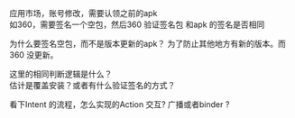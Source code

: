 应用市场，账号修改，需要认领之前的apk  
如360，需要签名一个空包，然后360 验证签名包 和apk 的签名是否相同  

为什么要签名空包，而不是版本更新的apk？
为了防止其他地方有新的版本。而360 没更新。

这里的相同判断逻辑是什么？  
估计是覆盖安装？或者有什么验证签名的方式？



看下Intent 的流程，怎么实现的Action 交互? 广播或者binder ? 

